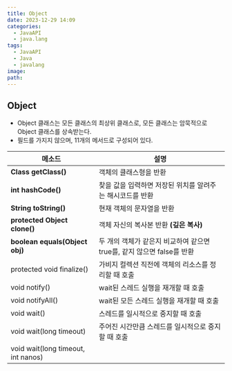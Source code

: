 ```yaml
---
title: Object
date: 2023-12-29 14:09
categories:
  - JavaAPI
  - java.lang
tags:
  - JavaAPI
  - Java
  - javalang
image: 
path:
---
```


## Object
+ Object 클래스는 모든 클래스의 최상위 클래스로, 모든 클래스는 암묵적으로 Object 클래스를 상속받는다.
+ 필드를 가지지 않으며, 11개의 메서드로 구성되어 있다.

| 메소드 | 설명 |
| --- | --- |
|**Class getClass()**|객체의 클래스형을 반환|
|**int hashCode()**|찾을 값을 입력하면 저장된 위치를 알려주는 해시코드를 반환|
|**String toString()**|현재 객체의 문자열을 반환|
|**protected Object clone()**|객체 자신의 복사본 반환 **(깊은 복사)**|
|**boolean equals(Object obj)**|두 개의 객체가 같은지 비교하여 같으면 true를, 같지 않으면 false를 반환|
|protected void finalize()|가비지 컬렉션 직전에 객체의 리소스를 정리할 때 호출|
|void notify()|wait된 스레드 실행을 재개할 때 호출|
|void notifyAll() |wait된 모든 스레드 실행을 재개할 때 호출|
|void wait()|스레드를 일시적으로 중지할 때 호출|
|void wait(long timeout)|주어진 시간만큼 스레드를 일시적으로 중지할 때 호출|
|void wait(long timeout, int nanos) ||
